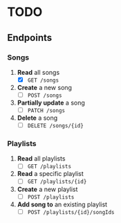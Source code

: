 # TODO
## Endpoints
### Songs
1. **Read** all songs
	- [x] `GET /songs`
2. **Create** a new song
	- [ ] `POST /songs`
3. **Partially update** a song
	- [ ] `PATCH /songs`
4. **Delete** a song
	- [ ] `DELETE /songs/{id}`
### Playlists
1. **Read** all playlists
	- [ ] `GET /playlists`
2. **Read** a specific playlist
	- [ ] `GET /playlists/{id}`
3. **Create** a new playlist
	- [ ] `POST /playlists`
4. **Add song to** an existing playlist
	- [ ] `POST /playlists/{id}/songIds`
